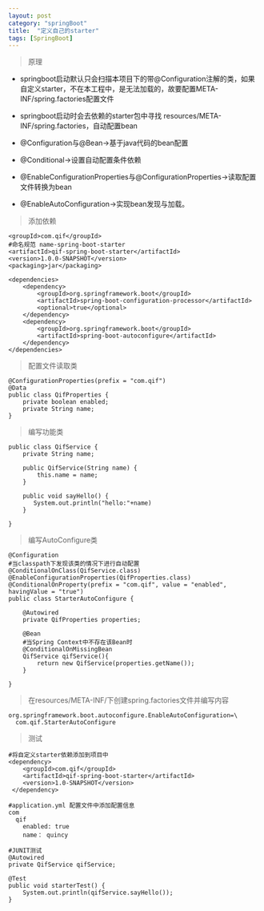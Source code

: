 ```yaml
---
layout: post
category: "springBoot"
title:  "定义自己的starter"
tags: [SpringBoot]
---
```




> 原理  

- springboot启动默认只会扫描本项目下的带@Configuration注解的类，如果自定义starter，不在本工程中，是无法加载的，故要配置META-INF/spring.factories配置文件

- springboot启动时会去依赖的starter包中寻找 resources/META-INF/spring.factories，自动配置bean  

- @Configuration与@Bean->基于java代码的bean配置

- @Conditional->设置自动配置条件依赖

- @EnableConfigurationProperties与@ConfigurationProperties->读取配置文件转换为bean

- @EnableAutoConfiguration->实现bean发现与加载。


<!-- more -->

> 添加依赖


	<groupId>com.qif</groupId>
	#命名规范 name-spring-boot-starter
	<artifactId>qif-spring-boot-starter</artifactId>
	<version>1.0.0-SNAPSHOT</version>
	<packaging>jar</packaging>

	<dependencies>
	    <dependency>
	        <groupId>org.springframework.boot</groupId>
	        <artifactId>spring-boot-configuration-processor</artifactId>
	        <optional>true</optional>
	    </dependency>
	    <dependency>
	        <groupId>org.springframework.boot</groupId>
	        <artifactId>spring-boot-autoconfigure</artifactId>
	    </dependency>
	</dependencies>



> 配置文件读取类  

	@ConfigurationProperties(prefix = "com.qif")
	@Data
	public class QifProperties {
	    private boolean enabled;
	    private String name;
	}



> 编写功能类  

	public class QifService {
	    private String name;
	
	    public QifService(String name) {
	        this.name = name;
	    }
	    
	    public void sayHello() {
	       System.out.println("hello:"+name)
	    }
	    
	}



> 编写AutoConfigure类  

	@Configuration
	#当classpath下发现该类的情况下进行自动配置
	@ConditionalOnClass(QifService.class)
	@EnableConfigurationProperties(QifProperties.class)
	@ConditionalOnProperty(prefix = "com.qif", value = "enabled", havingValue = "true")
	public class StarterAutoConfigure {
	
	    @Autowired
	    private QifProperties properties;
	
	    @Bean
		#当Spring Context中不存在该Bean时
	    @ConditionalOnMissingBean
	    QifService qifService(){
	        return new QifService(properties.getName());
	    }
	
	}

> 在resources/META-INF/下创建spring.factories文件并编写内容

	org.springframework.boot.autoconfigure.EnableAutoConfiguration=\
	  com.qif.StarterAutoConfigure



> 测试
	
	#将自定义starter依赖添加到项目中
	<dependency>
	    <groupId>com.qif</groupId>
	    <artifactId>qif-spring-boot-starter</artifactId>
	    <version>1.0-SNAPSHOT</version>
	 </dependency>

	#application.yml 配置文件中添加配置信息
	com
	  qif
	    enabled: true
	    name： quincy

	#JUNIT测试
	@Autowired
	private QifService qifService;
	
	@Test
	public void starterTest() {
	    System.out.println(qifService.sayHello());
	}